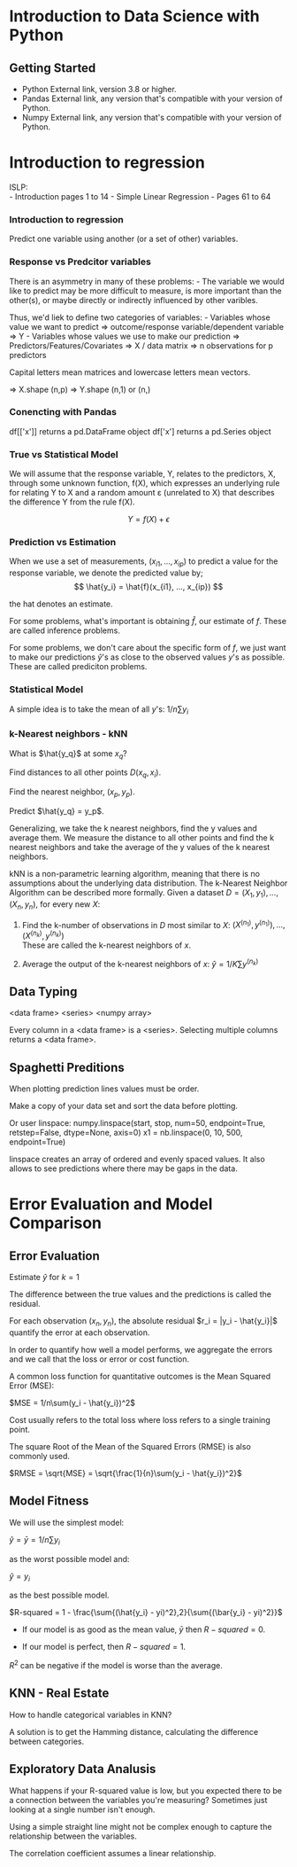 # Introduction to Data Science with Python


## Getting Started

- Python External link, version 3.8 or higher.
- Pandas External link, any version that's compatible with your version of Python.
- Numpy External link, any version that's compatible with your version of Python.


# Introduction to regression

ISLP:   
    - Introduction pages 1 to 14 
    - Simple Linear Regression - Pages 61 to 64

### Introduction to regression

Predict one variable using another (or a set of other) variables.

### Response vs Predcitor variables

There is an asymmetry in many of these problems: 
    - The variable we would like to predict may be more difficult to measure, is more important than the other(s), or maybe directly or indirectly influenced by other varibles.

Thus, we'd liek to define two categories of variables: 
    - Variables whose value we want to predict => outcome/response variable/dependent variable => Y
    - Variables whose values we use to make our prediction => Predictors/Features/Covariates => X / data matrix
        => n observations for p predictors 

Capital letters mean matrices and lowercase letters mean vectors.

=> X.shape (n,p)
=> Y.shape (n,1) or (n,)


### Conencting with Pandas 

df[['x']] returns a pd.DataFrame object
df['x'] returns a pd.Series object 


### True vs Statistical Model 

We will assume that the response variable, Y, relates to the predictors, X, through some unknown function, f(X), which expresses an underlying rule for relating Y to X and a random amount ε (unrelated to X) that describes the difference Y from the rule f(X). 

$$
Y = f(X) + \epsilon
$$


### Prediction vs Estimation 

When we use a set of measurements, $(x_{i1}, ..., x_{ip})$ to predict a value for the response variable, we denote the predicted value by; 
$$
\hat{y_i} = \hat{f}(x_{i1}, ..., x_{ip})
$$

the hat denotes an estimate.

For some problems, what's important is obtaining $\hat{f}$, our estimate of $f$. These are called inference problems. 

For some problems, we don't care about the specific form of $f$, we just want to make our predictions $\hat{y}$'s as close to the observed values $y$'s as possible. These are called prediciton problems. 

### Statistical Model 

A simple idea is to take the mean of all $y$'s: $1/n\sum y_i$

### k-Nearest neighbors - kNN

What is $\hat{y_q}$ at some $x_q$?

Find distances to all other points $D(x_q,x_i)$.

Find the nearest neighbor, $(x_p,y_p)$.

Predict $\hat{y_q} = y_p$.

Generalizing, we take the k nearest neighbors, find the y values and average them. We measure the distance to all other points and find the k nearest neighbors and take the average of the y values of the k nearest neighbors.

kNN is a non-parametric learning algorithm, meaning that there is no assumptions about the underlying data distribution. The k-Nearest Neighbor Algorithm can be described more formally. Given a dataset $D = (X_1,y_1),..., (X_n,y_n)$, for every new $X$:


1. Find the k-number of observations in $D$ most similar to $X$:
 $(X^{(n_1)},y^{(n_1)}),..., (X^{(n_k)},y^{(n_k)})$
 <br>These are called the k-nearest neighbors of $x$.

2. Average the output of the k-nearest neighbors of $x$:
 $\hat{y}=1/K\sum y^{(n_k)}$

## Data Typing 

\<data frame>
\<series>
\<numpy array>

Every column in a \<data frame> is a \<series>.
Selecting multiple columns returns a \<data frame>.

## Spaghetti Preditions 

When plotting prediction lines values must be order. 

Make a copy of your data set and sort the data before plotting.

Or user linspace:
numpy.linspace(start, stop, num=50, endpoint=True, retstep=False, dtype=None, axis=0)
x1 = nb.linspace(0, 10, 500, endpoint=True)

linspace creates an array of ordered and evenly spaced values. 
It also allows to see predictions where there may be gaps in the data. 

# Error Evaluation and Model Comparison

## Error Evaluation

Estimate $\hat{y}$ for $k=1$

The difference between the true values and the predictions is called the residual.

For each observation $(x_n,y_n)$, the absolute residual $r_i = |y_i - \hat{y_i}|$ quantify the error at each observation.

In order to quantify how well a model performs, we aggregate the errors and we call that the loss or error or cost function.

A common loss function for quantitative outcomes is the Mean Squared Error (MSE): 

$MSE = 1/n\sum(y_i - \hat{y_i})^2$

Cost usually refers to the total loss where loss refers to a single training point.

The square Root of the Mean of the Squared Errors (RMSE) is also commonly used.

$RMSE =  \sqrt{MSE} = \sqrt{\frac{1}{n}\sum(y_i - \hat{y_i})^2}$

## Model Fitness

We will use the simplest model:

$\hat{y} = \bar{y} = 1/n\sum y_i$ 

as the worst possible model and:

$\hat{y} = y_i$

as the best possible model.

$R-squared = 1 - \frac{\sum{(\hat{y_i} - yi)^2},2}{\sum{(\bar{y_i} - yi)^2}}$

- If our model is as good as the mean value, $\bar{y}$ then $R-squared = 0$.

- If our model is perfect, then $R-squared = 1$.

$R^2$ can be negative if the model is worse than the average.

## KNN - Real Estate 

How to handle categorical variables in KNN?

A solution is to get the Hamming distance, calculating the difference between categories.

## Exploratory Data Analusis

What happens if your R-squared value is low, but you expected there to be a connection between the variables you're measuring? Sometimes just looking at a single number isn't enough.

Using a simple straight line might not be complex enough to capture the relationship between the variables.

The correlation coefficient assumes a linear relationship.

